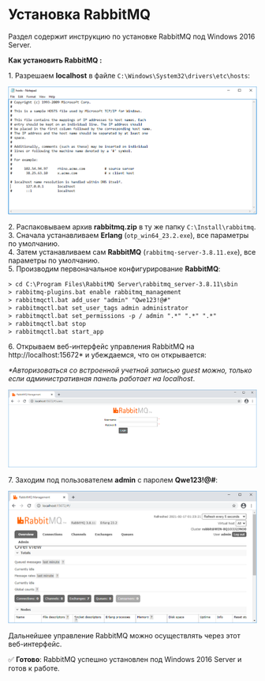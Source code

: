 # Установка RabbitMQ 
Раздел содержит инструкцию по установке RabbitMQ под Windows 2016 Server. 

**Как установить RabbitMQ :**

1\. Разрешаем **localhost** в файле `C:\Windows\System32\drivers\etc\hosts`:

![](../../resources/admin/windows/install-rabbitmq-1.png)

2\. Распаковываем архив **rabbitmq.zip** в ту же папку `C:\Install\rabbitmq`.\
3\. Сначала устанавливаем **Erlang** (`otp_win64_23.2.exe`), все параметры по умолчанию.\
4\. Затем устанавливаем сам **RabbitMQ** (`rabbitmq-server-3.8.11.exe`), все параметры по умолчанию.\
5\. Производим первоначальное конфигурирование **RabbitMQ**:
```
> cd C:\Program Files\RabbitMQ Server\rabbitmq_server-3.8.11\sbin
> rabbitmq-plugins.bat enable rabbitmq_management
> rabbitmqctl.bat add_user "admin" "Qwe123!@#" 
> rabbitmqctl.bat set_user_tags admin administrator 
> rabbitmqctl.bat set_permissions -p / admin ".*" ".*" ".*" 
> rabbitmqctl.bat stop
> rabbitmqctl.bat start_app
```
6\. Открываем веб-интерфейс управления RabbitMQ на http://localhost:15672* и убеждаемся, что он открывается:

*\*Авторизоваться со встроенной учетной записью guest можно, только если административная панель работает на localhost*.

![](../../resources/admin/windows/install-rabbitmq-2.png)

7\. Заходим под пользователем **admin** с паролем **Qwe123!@#**:

![](../../resources/admin/windows/install-rabbitmq-3.png)

Дальнейшее управление RabbitMQ можно осуществлять через этот веб-интерфейс.

:white_check_mark: **Готово**: RabbitMQ успешно установлен под Windows 2016 Server и готов к работе.



